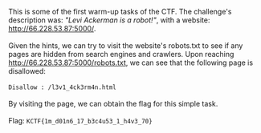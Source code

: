 This is some of the first warm-up tasks of the CTF. The challenge's description was: *"Levi Ackerman is a robot!"*, with a website: http://66.228.53.87:5000/.
<br><br>
Given the hints, we can try to visit the website's robots.txt to see if any pages are hidden from search engines and crawlers. Upon reaching http://66.228.53.87:5000/robots.txt, we can see that the following page is disallowed:
<br><br>
`Disallow : /l3v1_4ck3rm4n.html`
<br><br>
By visiting the page, we can obtain the flag for this simple task.
<br><br>
Flag: `KCTF{1m_d01n6_17_b3c4u53_1_h4v3_70}`
